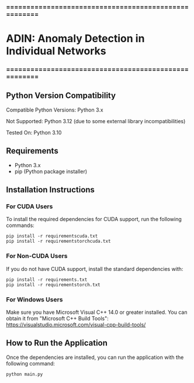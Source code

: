 ### =====================================================
# ADIN: Anomaly Detection in Individual Networks      
### =====================================================

## Python Version Compatibility

Compatible Python Versions: Python 3.x

Not Supported: Python 3.12 (due to some external library incompatibilities)

Tested On: Python 3.10

## Requirements
- Python 3.x
- pip (Python package installer)

## Installation Instructions
### For CUDA Users
To install the required dependencies for CUDA support, run the following commands:

```
pip install -r requirementscuda.txt
pip install -r requirementstorchcuda.txt
```

### For Non-CUDA Users
If you do not have CUDA support, install the standard dependencies with:

```
pip install -r requirements.txt
pip install -r requirementstorch.txt
```

### For Windows Users
Make sure you have Microsoft Visual C++ 14.0 or greater installed. You can obtain it from "Microsoft C++ Build Tools": https://visualstudio.microsoft.com/visual-cpp-build-tools/


## How to Run the Application
Once the dependencies are installed, you can run the application with the following command:

```
python main.py
```


